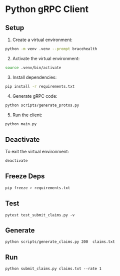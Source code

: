 # Python gRPC Client

## Setup

1. Create a virtual environment:

```bash
python -m venv .venv --prompt bracehealth
```

2. Activate the virtual environment:

```bash
source .venv/bin/activate
```

3. Install dependencies:

```bash
pip install -r requirements.txt
```

4. Generate gRPC code:

```bash
python scripts/generate_protos.py
```

5. Run the client:

```bash
python main.py
```

## Deactivate

To exit the virtual environment:

```bash
deactivate
```

## Freeze Deps

```bash
pip freeze > requirements.txt
```

## Test

```
pytest test_submit_claims.py -v
```

## Generate

```
python scripts/generate_claims.py 200  claims.txt
```

## Run

```
python submit_claims.py claims.txt --rate 1
```
